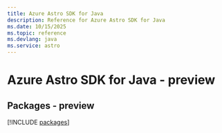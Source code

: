 ```yaml
---
title: Azure Astro SDK for Java
description: Reference for Azure Astro SDK for Java
ms.date: 10/15/2025
ms.topic: reference
ms.devlang: java
ms.service: astro
---
```

# Azure Astro SDK for Java - preview
## Packages - preview
[!INCLUDE [packages](astro-index.md)]
